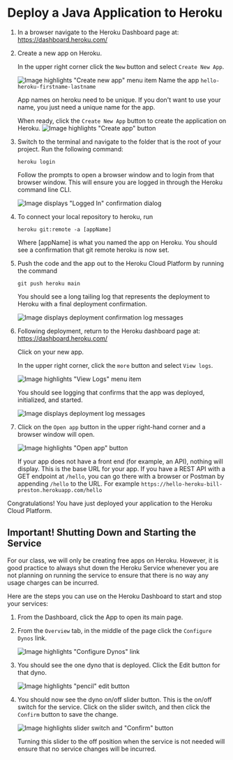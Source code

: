# Deploy a Java Application to Heroku

1. In a browser navigate to the Heroku Dashboard page at: https://dashboard.heroku.com/

2. Create a new app on Heroku.

   In the upper right corner click the `New` button and select `Create New App`.

   ![Image highlights "Create new app" menu item](./heroku-100-new-app.png)
   Name the app `hello-heroku-firstname-lastname`
   
   App names on heroku need to be unique. If you don't want to use your name, you just need a unique name for the app.
   
   When ready, click the `Create New App` button to create the application on Heroku.
   ![Image highlights "Create app" button](./heroku-200-create-app.png)

3. Switch to the terminal and navigate to the folder that is the root of your project. Run the following command:

   ```heroku login```
   
   Follow the prompts to open a browser window and to login from that browser window. This will ensure you are logged in through the Heroku command line CLI.

   ![Image displays "Logged In" confirmation dialog](./heroku-300-logged-in.png)

4. To connect your local repository to heroku, run

    ```heroku git:remote -a [appName]```

   Where [appName] is what you named the app on Heroku.
   You should see a confirmation that git remote heroku is now set.

5. Push the code and the app out to the Heroku Cloud Platform by running the command

   ```git push heroku main```

   You should see a long tailing log that represents the deployment to Heroku with a final deployment confirmation.

   ![Image displays deployment confirmation log messages](./terminal-100-heroku-deployment-confirmation.png)
   
6. Following deployment, return to the Heroku dashboard page at: https://dashboard.heroku.com/

   Click on your new app.
   
   In the upper right corner, click the ```more``` button and select ```View logs```.

   ![Image highlights "View Logs" menu item](./heroku-400-view-logs.png)
   
   You should see logging that confirms that the app was deployed, initialized, and started.

   ![Image displays deployment log messages](./heroku-500-app-up-log.png)

7. Click on the ```Open app``` button in the upper right-hand corner and a browser window will open.

   ![Image highlights "Open app" button](./heroku-600-open-app.png)

   If your app does not have a front end (for example, an API), nothing will display. This is the base URL for your app. If you have a REST API with a GET endpoint at `/hello`, you can go there with a browser or Postman by appending `/hello` to the URL. For example `https://hello-heroku-bill-preston.herokuapp.com/hello`


Congratulations! You have just deployed your application to the Heroku Cloud Platform.

## Important! Shutting Down and Starting the Service

For our class, we will only be creating free apps on Heroku. However, it is good practice to always shut down the Heroku Service whenever you are not planning on running the service to ensure that there is no way any usage charges can be incurred.

Here are the steps you can use on the Heroku Dashboard to start and stop your services:

1. From the Dashboard, click the App to open its main page.

2. From the ```Overview``` tab, in the middle of the page click the ```Configure Dynos``` link.

   ![Image highlights "Configure Dynos" link](./heroku-700-overview-dynos.png)
     
3. You should see the one dyno that is deployed. Click the Edit button for that dyno.

   ![Image highlights "pencil" edit button](./heroku-800-dyno-edit.png)
     
4. You should now see the dyno on/off slider button. This is the on/off switch for the service. Click on the slider switch, and then click the `Confirm` button to save the change.

   ![Image highlights slider switch and "Confirm" button](./heroku-900-turn-off-dyno.png)
       
   Turning this slider to the off position when the service is not needed will ensure that no service changes will be incurred.